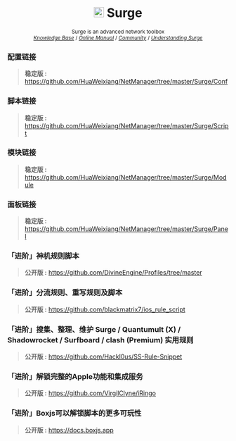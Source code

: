 <h1 align="center">
  <a href="https://nssurge.com/support" target="_blank"><img src="https://s2.loli.net/2023/06/08/fwTk5ugU4QDH1XB.png" height=23px width=23px></a> Surge
</h1>

<p align="center">
  <sup>
    Surge is an advanced network toolbox<br>
    <a href="https://kb.nssurge.com/surge-knowledge-base/v/zh"><i>Knowledge Base</i></a> / <a href="http://manual.nssurge.com"><i>Online Manual</i></a> / <a href="https://community.nssurge.com"><i>Community</i></a> / <a href="https://manual.nssurge.com/book/understanding-surge/cn/"><i>Understanding Surge</i></a>
  </sup>
</p>

### 配置链接
> **稳定版 :** https://github.com/HuaWeixiang/NetManager/tree/master/Surge/Conf<br>

### 脚本链接
> **稳定版 :** https://github.com/HuaWeixiang/NetManager/tree/master/Surge/Script<br>

### 模块链接
> **稳定版 :** https://github.com/HuaWeixiang/NetManager/tree/master/Surge/Module<br>

### 面板链接
> **稳定版 :** https://github.com/HuaWeixiang/NetManager/tree/master/Surge/Panel<br>

### 「进阶」神机规则脚本
> **公开版 :** https://github.com/DivineEngine/Profiles/tree/master<br>

### 「进阶」分流规则、重写规则及脚本
> **公开版 :** https://github.com/blackmatrix7/ios_rule_script<br>

### 「进阶」搜集、整理、维护 Surge / Quantumult (X) / Shadowrocket / Surfboard / clash (Premium) 实用规则
> **公开版 :** https://github.com/Hackl0us/SS-Rule-Snippet<br>

### 「进阶」解锁完整的Apple功能和集成服务
> **公开版 :** https://github.com/VirgilClyne/iRingo<br>

### 「进阶」Boxjs可以解锁脚本的更多可玩性
> **公开版 :** https://docs.boxjs.app<br>
